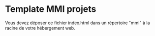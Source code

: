 # Template MMI  projets

Vous devez déposer ce fichier index.html dans un répertoire "mmi" à la racine de votre hébergement web.

